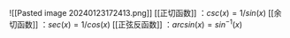 ![[Pasted image 20240123172413.png]]
[[正切函数]] ：$csc (x) = 1 / sin(x)$
[[余切函数]] ：$sec (x) = 1 / cos(x)$
[[正弦反函数]] ：$arcsin (x) = sin^{-1}(x)$



